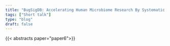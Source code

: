 ```yaml
---
title: "BugSigDB: Accelerating Human Microbiome Research By Systematic Comparison To Published Microbial Signatures"
tags: ["Short talk"]
type: "blog"
draft: false
---
```


{{< abstracts paper="paper6">}}


